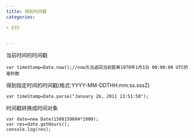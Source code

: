 ```yaml
---
title: 得到时间戳
categories: 

- ES5


---
```




当前时间的时间戳

```
var timeStamp=Date.now();//now方法返回当前距离1970年1月1日 00:00:00 UTC的毫秒数
```

得到指定时间的时间戳(格式:YYYY-MM-DDTHH:mm:ss.sssZ)

```
var timeStamp=Date.parse("January 26, 2011 13:51:50");
```



时间戳转换成时间对象

```
var date=new Date(1508159604*1000);
var res=date.getHours();
console.log(res);

```







